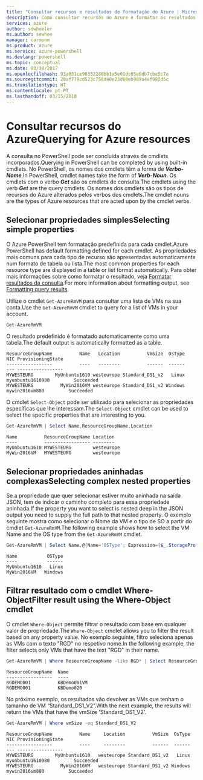 ```yaml
---
title: "Consultar recursos e resultados de formatação do Azure | Microsoft Docs"
description: Como consultar recursos no Azure e formatar os resultados.
services: azure
author: sdwheeler
ms.author: sewhee
manager: carmonm
ms.product: azure
ms.service: azure-powershell
ms.devlang: powershell
ms.topic: conceptual
ms.date: 03/30/2017
ms.openlocfilehash: 93a031ce90352286bb1a5e01dc65e6db7cbe5c7e
ms.sourcegitcommit: 20af779cd523c758d40e23d60eb989a4ef982d5c
ms.translationtype: HT
ms.contentlocale: pt-PT
ms.lasthandoff: 03/15/2018
---
```

# <a name="querying-for-azure-resources"></a><span data-ttu-id="11c9f-103">Consultar recursos do Azure</span><span class="sxs-lookup"><span data-stu-id="11c9f-103">Querying for Azure resources</span></span>

<span data-ttu-id="11c9f-104">A consulta no PowerShell pode ser concluída através de cmdlets incorporados.</span><span class="sxs-lookup"><span data-stu-id="11c9f-104">Querying in PowerShell can be completed by using built-in cmdlets.</span></span> <span data-ttu-id="11c9f-105">No PowerShell, os nomes dos cmdlets têm a forma de  **_Verbo-Nome_**.</span><span class="sxs-lookup"><span data-stu-id="11c9f-105">In PowerShell, cmdlet names take the form of **_Verb-Noun_**.</span></span> <span data-ttu-id="11c9f-106">Os cmdlets com o verbo **_Get_** são os cmdlets de consulta.</span><span class="sxs-lookup"><span data-stu-id="11c9f-106">The cmdlets using the verb **_Get_** are the query cmdlets.</span></span> <span data-ttu-id="11c9f-107">Os nomes dos cmdlets são os tipos de recursos do Azure alterados pelos verbos dos cmdlets.</span><span class="sxs-lookup"><span data-stu-id="11c9f-107">The cmdlet nouns are the types of Azure resources that are acted upon by the cmdlet verbs.</span></span>


## <a name="selecting-simple-properties"></a><span data-ttu-id="11c9f-108">Selecionar propriedades simples</span><span class="sxs-lookup"><span data-stu-id="11c9f-108">Selecting simple properties</span></span>

<span data-ttu-id="11c9f-109">O Azure PowerShell tem formatação predefinida para cada cmdlet.</span><span class="sxs-lookup"><span data-stu-id="11c9f-109">Azure PowerShell has default formatting defined for each cmdlet.</span></span> <span data-ttu-id="11c9f-110">As propriedades mais comuns para cada tipo de recurso são apresentadas automaticamente num formato de tabela ou lista.</span><span class="sxs-lookup"><span data-stu-id="11c9f-110">The most common properties for each resource type are displayed in a table or list format automatically.</span></span> <span data-ttu-id="11c9f-111">Para obter mais informações sobre como formatar o resultado, veja [Formatar resultados da consulta](formatting-output.md).</span><span class="sxs-lookup"><span data-stu-id="11c9f-111">For more information about formatting output, see [Formatting query results](formatting-output.md).</span></span>

<span data-ttu-id="11c9f-112">Utilize o cmdlet `Get-AzureRmVM` para consultar uma lista de VMs na sua conta.</span><span class="sxs-lookup"><span data-stu-id="11c9f-112">Use the `Get-AzureRmVM` cmdlet to query for a list of VMs in your account.</span></span>

```powershell
Get-AzureRmVM
```

<span data-ttu-id="11c9f-113">O resultado predefinido é formatado automaticamente como uma tabela.</span><span class="sxs-lookup"><span data-stu-id="11c9f-113">The default output is automatically formatted as a table.</span></span>

```
ResourceGroupName          Name   Location          VmSize  OsType              NIC ProvisioningState
-----------------          ----   --------          ------  ------              --- -----------------
MYWESTEURG        MyUnbuntu1610 westeurope Standard_DS1_v2   Linux myunbuntu1610980         Succeeded
MYWESTEURG          MyWin2016VM westeurope Standard_DS1_v2 Windows   mywin2016vm880         Succeeded
```

<span data-ttu-id="11c9f-114">O cmdlet `Select-Object` pode ser utilizado para selecionar as propriedades específicas que lhe interessam.</span><span class="sxs-lookup"><span data-stu-id="11c9f-114">The `Select-Object` cmdlet can be used to select the specific properties that are interesting to you.</span></span>

```powershell
Get-AzureRmVM | Select Name,ResourceGroupName,Location
```

```
Name          ResourceGroupName Location
----          ----------------- --------
MyUnbuntu1610 MYWESTEURG        westeurope
MyWin2016VM   MYWESTEURG        westeurope
```

## <a name="selecting-complex-nested-properties"></a><span data-ttu-id="11c9f-115">Selecionar propriedades aninhadas complexas</span><span class="sxs-lookup"><span data-stu-id="11c9f-115">Selecting complex nested properties</span></span>

<span data-ttu-id="11c9f-116">Se a propriedade que quer selecionar estiver muito aninhada na saída JSON, tem de indicar o caminho completo para essa propriedade aninhada.</span><span class="sxs-lookup"><span data-stu-id="11c9f-116">If the property you want to select is nested deep in the JSON output you need to supply the full path to that nested property.</span></span> <span data-ttu-id="11c9f-117">O exemplo seguinte mostra como selecionar o Nome da VM e o tipo de SO a partir do cmdlet `Get-AzureRmVM`.</span><span class="sxs-lookup"><span data-stu-id="11c9f-117">The following example shows how to select the VM Name and the OS type from the `Get-AzureRmVM` cmdlet.</span></span>

```powershell
Get-AzureRmVM | Select Name,@{Name='OSType'; Expression={$_.StorageProfile.OSDisk.OSType}}
```

```
Name           OSType
----           ------
MyUnbuntu1610   Linux
MyWin2016VM   Windows
```

## <a name="filter-result-using-the-where-object-cmdlet"></a><span data-ttu-id="11c9f-118">Filtrar resultado com o cmdlet Where-Object</span><span class="sxs-lookup"><span data-stu-id="11c9f-118">Filter result using the Where-Object cmdlet</span></span>

<span data-ttu-id="11c9f-119">O cmdlet `Where-Object` permite filtrar o resultado com base em qualquer valor de propriedade.</span><span class="sxs-lookup"><span data-stu-id="11c9f-119">The `Where-Object` cmdlet allows you to filter the result based on any property value.</span></span> <span data-ttu-id="11c9f-120">No exemplo seguinte, filtro seleciona apenas as VMs com o texto "RGD" no respetivo nome.</span><span class="sxs-lookup"><span data-stu-id="11c9f-120">In the following example, the filter selects only VMs that have the text "RGD" in their name.</span></span>

```powershell
Get-AzureRmVM | Where ResourceGroupName -like RGD* | Select ResourceGroupName,Name
```

```
ResourceGroupName  Name
-----------------  ----
RGDEMO001          KBDemo001VM
RGDEMO001          KBDemo020
```

<span data-ttu-id="11c9f-121">No próximo exemplo, os resultados vão devolver as VMs que tenham o tamanho de VM “Standard_DS1_V2”.</span><span class="sxs-lookup"><span data-stu-id="11c9f-121">With the next example, the results will return the VMs that have the vmSize 'Standard_DS1_V2'.</span></span>

```powershell
Get-AzureRmVM | Where vmSize -eq Standard_DS1_V2
```

```
ResourceGroupName          Name     Location          VmSize  OsType              NIC ProvisioningState
-----------------          ----     --------          ------  ------              --- -----------------
MYWESTEURG        MyUnbuntu1610   westeurope Standard_DS1_v2   Linux myunbuntu1610980         Succeeded
MYWESTEURG          MyWin2016VM   westeurope Standard_DS1_v2 Windows   mywin2016vm880         Succeeded
```
